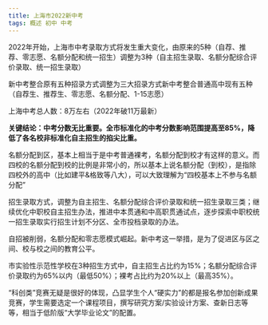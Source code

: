 ```yaml
---
title: 上海市2022新中考
tags: 概述 初中 中考
---
```

2022年开始，上海市中考录取方式将发生重大变化，由原来的5种（自荐、推荐、零志愿、名额分配和统一招生）调整为3种（自主招生录取、名额分配综合评价录取、统一招生录取）

新中考整合原有五种招录方式调整为三大招录方式新中考整合普通高中现有五种（自荐生、推荐生、零志愿、名额分配、1-15志愿）

上海中考总人数：8万左右（2022年破11万最新）

**关键结论：中考分数无比重要。全市标准化的中考分数影响范围提高至85%，降低了各名校非标准化自主招生的掐尖比重。**

名额分配到区，基本上相当于是中考普通裸考，名额分配到校才有这样的意义。而四校的名额分配到校的比例是非常小的，所以基本上说名额分配（到校），是指除四校外的高中（比如建平&格致等八大），可以大致理解为“四校基本上不参与名额分配”

招生录取方式，调整为自主招生、名额分配综合评价录取和统一招生录取三类；继续优化中职校自主招生办法，推进中本贯通和中高职贯通试点，逐步探索中职校统一招生录取实行招生计划不分区、全市投档录取的办法。

自招被削弱，名额分配和零志愿模式崛起。新中考这一举措，是为了促进区与区之间、校与校之间的教育公平。

市实验性示范性学校在3种招生方式中，自主招生占比约为15%；名额分配综合评价录取约为65%以内（最低50%）；裸考占比约为20%以上（最高35%）。

“科创类”竞赛无疑是很好的体现，凸显学生个人“硬实力”的都是报名参加创新成果竞赛，学生需要选定一个课程项目，撰写研究方案/实验设计方案、查新日志等等，相当于低阶版“大学毕业论文”的配置。
